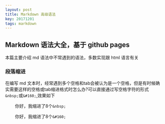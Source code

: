 ```yaml
---
layout: post
title: Markdown 高级语法
key: 20171201
tags: markdown
---
```


Markdown 语法大全，基于 github pages
--------
本篇主要介绍 md 语法中不常遇到的语法，多数实现跟 html 语言有关

### 段落缩进
在编写 md 文本时，经常遇到多个空格和tab会被认为是一个空格，但是有时候确实需要这样的空格或tab缩进格式时怎么办?可以直接通过写空格字符的形式`&nbsp;`或`&#160;`,效果如下

&nbsp;&nbsp;&nbsp;&nbsp;&nbsp;&nbsp;&nbsp;&nbsp;你好，我缩进了8个`&nbsp;`

&#160;&#160;&#160;&#160;&#160;&#160;&#160;&#160;你好，我缩进了8个`&#160;`

